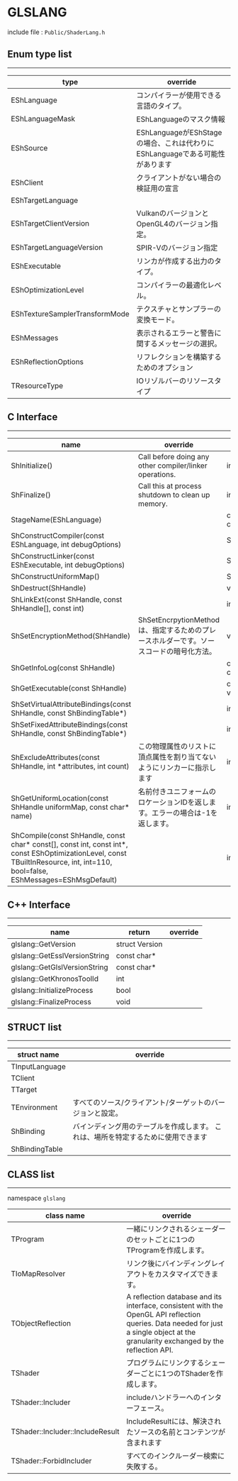 # GLSLANG

include file : `Public/ShaderLang.h`
 
## Enum type list
---
| type | override |
| --- | --- |
| EShLanguage | コンパイラーが使用できる言語のタイプ。 |
| EShLanguageMask | EShLanguageのマスク情報 |
| EShSource | EShLanguageがEShStageの場合、これは代わりにEShLanguageである可能性があります |
| EShClient | クライアントがない場合の検証用の宣言 |
| EShTargetLanguage |  |
| EShTargetClientVersion | VulkanのバージョンとOpenGL4のバージョン指定。 |
| EShTargetLanguageVersion | SPIR-Vのバージョン指定 |
| EShExecutable | リンカが作成する出力のタイプ。 |
| EShOptimizationLevel | コンパイラーの最適化レベル。 |
| EShTextureSamplerTransformMode | テクスチャとサンプラーの変換モード。 |
| EShMessages | 表示されるエラーと警告に関するメッセージの選択。 |
| EShReflectionOptions | リフレクションを構築するためのオプション |
| TResourceType | IOリゾルバーのリソースタイプ |


## C lnterface
---
| name | override | return |
| --- | --- | --- |
| ShInitialize() | Call before doing any other compiler/linker operations. | int |
| ShFinalize() | Call this at process shutdown to clean up memory. | int |
| StageName(EShLanguage) | | const char* |
| ShConstructCompiler(const EShLanguage, int debugOptions) | | ShHandle |
| ShConstructLinker(const EShExecutable, int debugOptions) | | ShHandle |
| ShConstructUniformMap() | |ShHandle |
| ShDestruct(ShHandle) | | void |
| ShLinkExt(const ShHandle, const ShHandle[], const int) | | int |
| ShSetEncryptionMethod(ShHandle) | ShSetEncrpytionMethodは、指定するためのプレースホルダーです。ソースコードの暗号化方法。 | void |
| ShGetInfoLog(const ShHandle) | | const char* |
| ShGetExecutable(const ShHandle) | | const void* |
| ShSetVirtualAttributeBindings(const ShHandle, const ShBindingTable*) | | int |
| ShSetFixedAttributeBindings(const ShHandle, const ShBindingTable*) | | int |
| ShExcludeAttributes(const ShHandle, int *attributes, int count) | この物理属性のリストに頂点属性を割り当てないようにリンカーに指示します | int |
| ShGetUniformLocation(const ShHandle uniformMap, const char* name) | 名前付きユニフォームのロケーションIDを返します。エラーの場合は-1を返します。 | int |
| ShCompile(const ShHandle, const char* const[], const int, const int*, const EShOptimizationLevel, const TBuiltInResource, int, int=110, bool=false, EShMessages=EShMsgDefault) | | int |

## C++ Interface
---
| name | return | override |
| --- | --- | --- |
| glslang::GetVersion | struct Version | |
| glslang::GetEsslVersionString | const char* | |
| glslang::GetGlslVersionString | const char* | |
| glslang::GetKhronosToolId | int | |
| glslang::InitializeProcess | bool | |
| glslang::FinalizeProcess | void | |

## STRUCT list
---
| struct name | override |
| --- | --- |
| TInputLanguage | |
| TClient | |
| TTarget | |
| TEnvironment | すべてのソース/クライアント/ターゲットのバージョンと設定。 |
| ShBinding | バインディング用のテーブルを作成します。 これは、場所を特定するために使用できます |
| ShBindingTable | |

## CLASS list
---
namespace `glslang`

| class name | override |
| --- | --- |
| TProgram | 一緒にリンクされるシェーダーのセットごとに1つのTProgramを作成します。 |
| TIoMapResolver | リンク後にバインディングレイアウトをカスタマイズできます。 |
| TObjectReflection | A reflection database and its interface, consistent with the OpenGL API reflection queries. Data needed for just a single object at the granularity exchanged by the reflection API. |
| TShader | プログラムにリンクするシェーダーごとに1つのTShaderを作成します。|
| TShader::Includer | includeハンドラーへのインターフェース。 |
| TShader::Includer::IncludeResult | IncludeResultには、解決されたソースの名前とコンテンツが含まれます |
| TShader::ForbidIncluder | すべてのインクルーダー検索に失敗する。 |
